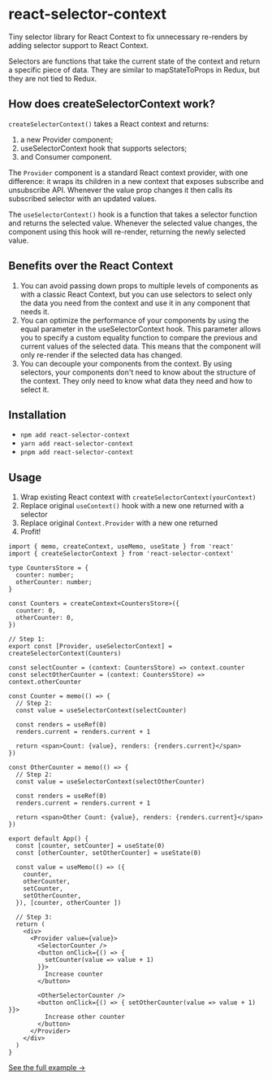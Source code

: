 # react-selector-context

Tiny selector library for React Context to fix unnecessary re-renders
by adding selector support to React Context.

Selectors are functions that take the current state of the context and return
a specific piece of data. They are similar to mapStateToProps in Redux,
but they are not tied to Redux.

## How does createSelectorContext work?

`createSelectorContext()` takes a React context and returns:

1. a new Provider component;
2. useSelectorContext hook that supports selectors;
3. and Consumer component.

The `Provider` component is a standard React context provider, with one difference:
it wraps its children in a new context that exposes subscribe and unsubscribe API.
Whenever the value prop changes it then calls its subscribed selector with an updated
values.

The `useSelectorContext()` hook is a function that takes a selector function
and returns the selected value. Whenever the selected value changes,
the component using this hook will re-render, returning the newly selected value.

## Benefits over the React Context

1. You can avoid passing down props to multiple levels of components as with
   a classic React Context, but you can use selectors to select only the data you need
   from the context and use it in any component that needs it.
2. You can optimize the performance of your components by using the equal parameter
   in the useSelectorContext hook. This parameter allows you to specify
   a custom equality function to compare the previous and current values of the selected data.
   This means that the component will only re-render if the selected data has changed.
3. You can decouple your components from the context.
   By using selectors, your components don't need to know about the structure of the context.
   They only need to know what data they need and how to select it.

## Installation

- `npm add react-selector-context`
- `yarn add react-selector-context`
- `pnpm add react-selector-context`

## Usage

1. Wrap existing React context with `createSelectorContext(yourContext)`
2. Replace original `useContext()` hook with a new one returned with a selector
3. Replace original `Context.Provider` with a new one returned
4. Profit!

```tsx
import { memo, createContext, useMemo, useState } from 'react'
import { createSelectorContext } from 'react-selector-context'

type CountersStore = {
  counter: number;
  otherCounter: number;
}

const Counters = createContext<CountersStore>({
  counter: 0,
  otherCounter: 0,
})

// Step 1:
export const [Provider, useSelectorContext] = createSelectorContext(Counters)

const selectCounter = (context: CountersStore) => context.counter
const selectOtherCounter = (context: CountersStore) => context.otherCounter

const Counter = memo(() => {
  // Step 2:
  const value = useSelectorContext(selectCounter)

  const renders = useRef(0)
  renders.current = renders.current + 1

  return <span>Count: {value}, renders: {renders.current}</span>
})

const OtherCounter = memo(() => {
  // Step 2:
  const value = useSelectorContext(selectOtherCounter)

  const renders = useRef(0)
  renders.current = renders.current + 1

  return <span>Other Count: {value}, renders: {renders.current}</span>
})

export default App() {
  const [counter, setCounter] = useState(0)
  const [otherCounter, setOtherCounter] = useState(0)

  const value = useMemo(() => ({
    counter,
    otherCounter,
    setCounter,
    setOtherCounter,
  }), [counter, otherCounter ])

  // Step 3:
  return (
    <div>
      <Provider value={value}>
        <SelectorCounter />
        <button onClick={() => {
          setCounter(value => value + 1)
        }}>
          Increase counter
        </button>

        <OtherSelectorCounter />
        <button onClick={() => { setOtherCounter(value => value + 1) }}>
          Increase other counter
        </button>
      </Provider>
    </div>
  )
}
```

[See the full example &rarr;](apps/web/src/Components/SelectorCounters.tsx)
